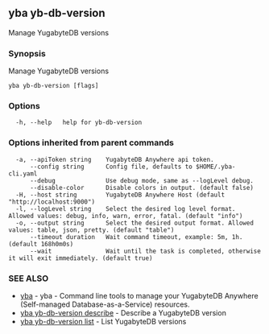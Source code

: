 ## yba yb-db-version

Manage YugabyteDB versions

### Synopsis

Manage YugabyteDB versions

```
yba yb-db-version [flags]
```

### Options

```
  -h, --help   help for yb-db-version
```

### Options inherited from parent commands

```
  -a, --apiToken string    YugabyteDB Anywhere api token.
      --config string      Config file, defaults to $HOME/.yba-cli.yaml
      --debug              Use debug mode, same as --logLevel debug.
      --disable-color      Disable colors in output. (default false)
  -H, --host string        YugabyteDB Anywhere Host (default "http://localhost:9000")
  -l, --logLevel string    Select the desired log level format. Allowed values: debug, info, warn, error, fatal. (default "info")
  -o, --output string      Select the desired output format. Allowed values: table, json, pretty. (default "table")
      --timeout duration   Wait command timeout, example: 5m, 1h. (default 168h0m0s)
      --wait               Wait until the task is completed, otherwise it will exit immediately. (default true)
```

### SEE ALSO

* [yba](yba.md)	 - yba - Command line tools to manage your YugabyteDB Anywhere (Self-managed Database-as-a-Service) resources.
* [yba yb-db-version describe](yba_yb-db-version_describe.md)	 - Describe a YugabyteDB version
* [yba yb-db-version list](yba_yb-db-version_list.md)	 - List YugabyteDB versions

